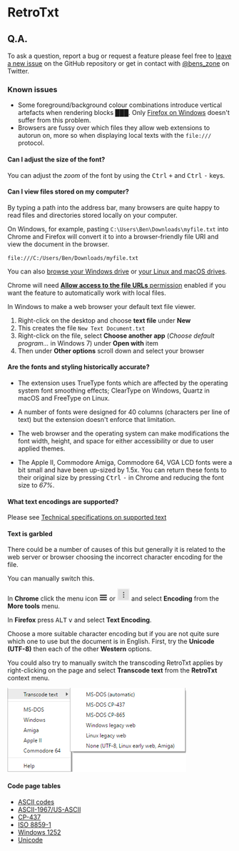 # RetroTxt
## Q.A.

To ask a question, report a bug or request a feature please feel free to [leave a new issue](https://github.com/bengarrett/RetroTxt/issues) on the GitHub repository or get in contact with [@bens_zone](https://twitter.com/bens_zone) on Twitter.

### Known issues

* Some foreground/background colour combinations introduce vertical artefacts when rendering blocks ███. Only [Firefox on Windows](https://www.mozilla.org/en-US/firefox/desktop/) doesn't suffer from this problem.
* Browsers are fussy over which files they allow web extensions to autorun on, more so when displaying local texts with the `file:///` protocol.

#### Can I adjust the size of the font?

You can adjust the _zoom_ of the font by using the <kbd>Ctrl</kbd> <kbd>+</kbd> and <kbd>Ctrl</kbd> <kbd>-</kbd> keys.

#### Can I view files stored on my computer?

By typing a path into the address bar, many browsers are quite happy to read files and directories stored locally on your computer.

On Windows, for example, pasting `C:\Users\Ben\Downloads\myfile.txt` into Chrome and Firefox will convert it to into a browser-friendly file URI and view the document in the browser.
```
file:///C:/Users/Ben/Downloads/myfile.txt
```

You can also [browse your Windows drive](file:///C:/) or [your Linux and macOS drives](file:///).

Chrome will need [__Allow access to the file URLs__ permission](chrome://extensions/) enabled if you want the feature to automatically work with local files.

In Windows to make a web browser your default text file viewer.
1. Right-click on the desktop and choose __text file__ under __New__
2. This creates the file `New Text Document.txt`
3. Right-click on the file, select __Choose another app__ (_Choose default program..._ in Windows 7) under __Open with__ item
4. Then under __Other options__ scroll down and select your browser

#### Are the fonts and styling historically accurate?

* The extension uses TrueType fonts which are affected by the operating system font smoothing effects; ClearType on Windows, Quartz in macOS and FreeType on Linux.

* A number of fonts were designed for 40 columns (characters per line of text) but the extension doesn't enforce that limitation.

* The web browser and the operating system can make modifications the font width, height, and space for either accessibility or due to user applied themes.

* The Apple II, Commodore Amiga, Commodore 64, VGA LCD fonts were a bit small and have been up-sized by 1.5x. You can return these fonts to their original size by pressing <kbd>Ctrl</kbd> <kbd>-</kbd> in Chrome and reducing the font size to _67%_.

#### What text encodings are supported?
Please see [Technical specifications on supported text](technical.md)

#### Text is garbled
There could be a number of causes of this but generally it is related to the web server or browser choosing the incorrect character encoding for the file.

You can manually switch this.

In __Chrome__ click the menu icon ![Old menu icon](assets/browser_menu.png) or ![Newer menu icon](assets/browser_menu_new.png) and select __Encoding__ from the __More tools__ menu.

In __Firefox__ press <kbd>ALT</kbd> <kbd>v</kbd> and select __Text Encoding__.

Choose a more suitable character encoding but if you are not quite sure which one to use but the document is in English. First, try the __Unicode (UTF-8)__ then each of the other __Western__ options.

You could also try to manually switch the transcoding RetroTxt applies by right-clicking on the page and select __Transcode text__ from the __RetroTxt__ context menu.

![Context menu transcode text](assets/context_menu_transcode_text.png)

#### Code page tables
- [ASCII codes](http://www.ascii-codes.com/)
- [ASCII-1967/US-ASCII](http://0x6a.org/ASCII)
- [CP-437](https://msdn.microsoft.com/en-us/goglobal/cc305156)
- [ISO 8859-1](https://msdn.microsoft.com/en-us/goglobal/cc305167)
- [Windows 1252](https://msdn.microsoft.com/en-us/goglobal/cc305145)
- [Unicode](http://unicode-table.com/)
